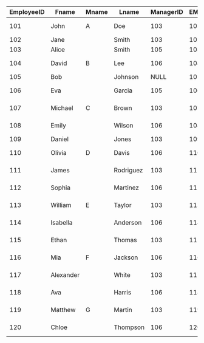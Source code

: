 | EmployeeID | Fname     | Mname | Lname     | ManagerID | EMSlogin | Role                   | Team       | ManagerName | Password |
| ---------- | --------- | ----- | --------- | --------- | -------- | ---------------------- | ---------- | ----------- | -------- |
| 101        | John      | A     | Doe       | 103       | 101      | Software Engineer      | Technology | Alice Smith | pass     |
| 102        | Jane      |       | Smith     | 103       | 102      | Data Analyst           | Analytics  | Alice Smith | pass     |
| 103        | Alice     |       | Smith     | 105       | 103      | Team Lead              | Technology | Bob Johnson | pass     |
| 104        | David     | B     | Lee       | 106       | 104      | Project Manager        | Management | Eva Garcia  | pass     |
| 105        | Bob       |       | Johnson   | NULL      | 105      | CTO                    | Executive  | NULL        | pass     |
| 106        | Eva       |       | Garcia    | 105       | 106      | Head of Management     | Management | Bob Johnson | pass     |
| 107        | Michael   | C     | Brown     | 103       | 107      | Software Engineer      | Technology | Alice Smith | pass     |
| 108        | Emily     |       | Wilson    | 106       | 108      | Project Coordinator    | Management | Eva Garcia  | pass     |
| 109        | Daniel    |       | Jones     | 103       | 109      | QA Engineer            | Technology | Alice Smith | pass     |
| 110        | Olivia    | D     | Davis     | 106       | 110      | Project Manager        | Management | Eva Garcia  | pass     |
| 111        | James     |       | Rodriguez | 103       | 111      | Software Engineer      | Technology | Alice Smith | pass     |
| 112        | Sophia    |       | Martinez  | 106       | 112      | Project Coordinator    | Management | Eva Garcia  | pass     |
| 113        | William   | E     | Taylor    | 103       | 113      | UI/UX Designer         | Technology | Alice Smith | pass     |
| 114        | Isabella  |       | Anderson  | 106       | 114      | Project Manager        | Management | Eva Garcia  | pass     |
| 115        | Ethan     |       | Thomas    | 103       | 115      | DevOps Engineer        | Technology | Alice Smith | pass     |
| 116        | Mia       | F     | Jackson   | 106       | 116      | Project Coordinator    | Management | Eva Garcia  | pass     |
| 117        | Alexander |       | White     | 103       | 117      | Software Engineer      | Technology | Alice Smith | pass     |
| 118        | Ava       |       | Harris    | 106       | 118      | Project Manager        | Management | Eva Garcia  | pass     |
| 119        | Matthew   | G     | Martin    | 103       | 119      | Database Administrator | Technology | Alice Smith | pass     |
| 120        | Chloe     |       | Thompson  | 106       | 120      | Project Coordinator    | Management | Eva Garcia  | pass     |
